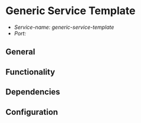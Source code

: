 # Generic Service Template

* _Service-name: generic-service-template_
* _Port: <PORT NUMBER>_

## General

## Functionality

## Dependencies


## Configuration




